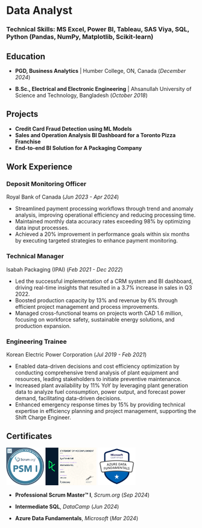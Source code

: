 # Data Analyst

### Technical Skills: MS Excel, Power BI, Tableau, SAS Viya, SQL, Python (Pandas, NumPy, Matplotlib, Scikit-learn)

## Education
- **PGD, Business Analytics** | 
Humber College, ON, Canada (_December 2024_)

- **B.Sc., Electrical and Electronic Engineering** | 
Ahsanullah University of Science and Technology, Bangladesh (_October 2018_)

## Projects
- **Credit Card Fraud Detection using ML Models**
- **Sales and Operation Analysis BI Dashboard for a Toronto Pizza Franchise**
- **End-to-end BI Solution for A Packaging Company**

## Work Experience
### Deposit Monitoring Officer 
Royal Bank of Canada (_Jun 2023 - Apr 2024_)
- Streamlined payment processing workflows through trend and anomaly analysis, improving operational efficiency and reducing processing time.
- Maintained monthly data accuracy rates exceeding 98% by optimizing data input processes.
- Achieved a 20% improvement in performance goals within six months by executing targeted strategies to enhance payment monitoring.

### Technical Manager 
Isabah Packaging (IPAI) (_Feb 2021 - Dec 2022_)
- Led the successful implementation of a CRM system and BI dashboard, driving real-time insights that resulted in a 3.7% increase in sales in Q3 2022.
- Boosted production capacity by 13% and revenue by 6% through efficient project management and process improvements.
- Managed cross-functional teams on projects worth CAD 1.6 million, focusing on workforce safety, sustainable energy solutions, and production expansion.

### Engineering Trainee 
Korean Electric Power Corporation (_Jul 2019 - Feb 2021_)
- Enabled data-driven decisions and cost efficiency optimization by conducting comprehensive trend analysis of plant equipment and resources, leading stakeholders to initiate preventive maintenance.
- Increased plant availability by 11% YoY by leveraging plant generation data to analyze fuel consumption, power output, and forecast power demand, facilitating data-driven decisions. 
- Enhanced emergency response times by 15% by providing technical expertise in efficiency planning and project management, supporting the Shift Charge Engineer.

## Certificates
<img src="assets/img/psm_badge.png" alt="Professional Scrum Master I" width="100" height="100"/> <img src="assets/img/int_sql_cert.png" alt="Intermediate SQL" width="135" height="100"/> <img src="assets/img/dp900_badge.png" alt="Azure Data Fundamentals" width="100" height="100"/> 
- **Professional Scrum Master™ I**, _Scrum.org_ (_Sep 2024_) 

- **Intermediate SQL**, _DataCamp_ (_Jun 2024_)

- **Azure Data Fundamentals**, _Microsoft_ (_Mar 2024_) 

